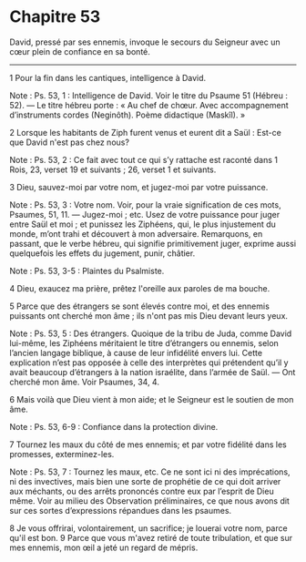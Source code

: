 # Chapitre 53

David, pressé par ses ennemis, invoque le secours du Seigneur avec un cœur plein de confiance en sa bonté.

***

1 Pour la fin dans les cantiques, intelligence à David.

<span class="bible-note">Note : </span> Ps. 53, 1 : Intelligence de David. Voir le titre du Psaume 51 (Hébreu : 52). ― Le titre hébreu porte : « Au chef de chœur. Avec accompagnement d’instruments cordes (Neginôth). Poème didactique (Maskîl). »

2 Lorsque les habitants de Ziph furent venus et eurent dit a Saül : Est-ce que David n'est pas chez nous?

<span class="bible-note">Note : </span> Ps. 53, 2 : Ce fait avec tout ce qui s’y rattache est raconté dans 1 Rois, 23, verset 19 et suivants ; 26, verset 1 et suivants.


3 Dieu, sauvez-moi par votre nom, et jugez-moi par votre puissance.

<span class="bible-note">Note : </span> Ps. 53, 3 : Votre nom. Voir, pour la vraie signification de ces mots, Psaumes, 51, 11. ― Jugez-moi ; etc. Usez de votre puissance pour juger entre Saül et moi ; et punissez les Ziphéens, qui, le plus injustement du monde, m’ont trahi et découvert à mon adversaire. Remarquons, en passant, que le verbe hébreu, qui signifie primitivement juger, exprime aussi quelquefois les effets du jugement, punir, châtier.

<span class="bible-note">Note : </span> Ps. 53, 3-5 : Plaintes du Psalmiste.

4 Dieu, exaucez ma prière, prêtez l'oreille aux paroles de ma bouche.


5 Parce que des étrangers se sont élevés contre moi, et des ennemis puissants ont cherché mon âme ; ils n'ont pas mis Dieu devant leurs yeux.

<span class="bible-note">Note : </span> Ps. 53, 5 : Des étrangers. Quoique de la tribu de Juda, comme David lui-même, les Ziphéens méritaient le titre d’étrangers ou ennemis, selon l’ancien langage biblique, à cause de leur infidélité envers lui. Cette explication n’est pas opposée à celle des interprètes qui prétendent qu’il y avait beaucoup d’étrangers à la nation israélite, dans l’armée de Saül. ― Ont cherché mon âme. Voir Psaumes, 34, 4.


6 Mais voilà que Dieu vient à mon aide; et le Seigneur est le soutien de mon âme.

<span class="bible-note">Note : </span> Ps. 53, 6-9 : Confiance dans la protection divine.

7 Tournez les maux du côté de mes ennemis; et par votre fidélité dans les promesses, exterminez-les.

<span class="bible-note">Note : </span> Ps. 53, 7 : Tournez les maux, etc. Ce ne sont ici ni des imprécations, ni des invectives, mais bien une sorte de prophétie de ce qui doit arriver aux méchants, ou des arrêts prononcés contre eux par l’esprit de Dieu même. Voir au milieu des Observation préliminaires, ce que nous avons dit sur ces sortes d’expressions répandues dans les psaumes.


8 Je vous offrirai, volontairement, un sacrifice; je louerai votre nom, parce qu'il est bon. 9 Parce que vous m'avez retiré de toute tribulation, et que sur mes ennemis, mon œil a jeté un regard de mépris.

